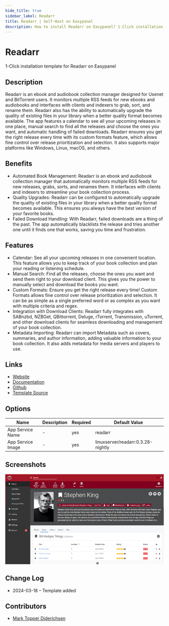 ```yaml
---
hide_title: true
sidebar_label: Readarr
title: Readarr | Self-Host on Easypanel
description: How to install Readarr on Easypanel? 1-Click installation template for Readarr on Easypanel
---
```


<!-- generated -->

# Readarr

1-Click installation template for Readarr on Easypanel

## Description

Readarr is an ebook and audiobook collection manager designed for Usenet and BitTorrent users. It monitors multiple RSS feeds for new ebooks and audiobooks and interfaces with clients and indexers to grab, sort, and rename them. Readarr also has the ability to automatically upgrade the quality of existing files in your library when a better quality format becomes available. The app features a calendar to see all your upcoming releases in one place, manual search to find all the releases and choose the ones you want, and automatic handling of failed downloads. Readarr ensures you get the right release every time with its custom formats feature, which allows fine control over release prioritization and selection. It also supports major platforms like Windows, Linux, macOS, and others.

## Benefits

- Automated Book Management: Readarr is an ebook and audiobook collection manager that automatically monitors multiple RSS feeds for new releases, grabs, sorts, and renames them. It interfaces with clients and indexers to streamline your book collection process.
- Quality Upgrades: Readarr can be configured to automatically upgrade the quality of existing files in your library when a better quality format becomes available. This ensures you always have the best version of your favorite books.
- Failed Download Handling: With Readarr, failed downloads are a thing of the past. The app automatically blacklists the release and tries another one until it finds one that works, saving you time and frustration.

## Features

- Calendar: See all your upcoming releases in one convenient location. This feature allows you to keep track of your book collection and plan your reading or listening schedule.
- Manual Search: Find all the releases, choose the ones you want and send them right to your download client. This gives you the power to manually select and download the books you want.
- Custom Formats: Ensure you get the right release every time! Custom Formats allows fine control over release prioritization and selection. It can be as simple as a single preferred word or as complex as you want with multiple criteria and regex.
- Integration with Download Clients: Readarr fully integrates with SABnzbd, NZBGet, QBittorrent, Deluge, rTorrent, Transmission, uTorrent, and other download clients for seamless downloading and management of your book collection.
- Metadata Importing: Readarr can import Metadata such as covers, summaries, and author information, adding valuable information to your book collection. It also adds metadata for media servers and players to use.

## Links

- [Website](https://readarr.com/)
- [Documentation](https://wiki.servarr.com/readarr)
- [Github](https://github.com/Readarr/Readarr)
- [Template Source](https://github.com/easypanel-io/templates/tree/main/templates/readarr)

## Options

Name | Description | Required | Default Value
-|-|-|-
App Service Name | - | yes | readarr
App Service Image | - | yes | linuxserver/readarr:0.3.28-nightly

## Screenshots

![Readarr Screenshot](./assets/screenshot.png)

## Change Log

- 2024-03-18 – Template added

## Contributors

- [Mark Topper Diderichsen](https://github.com/marktopper)
